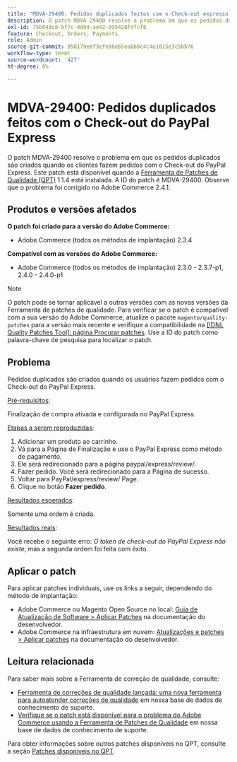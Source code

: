 ```yaml
---
title: "MDVA-29400: Pedidos duplicados feitos com o Check-out expresso do PayPal"
description: O patch MDVA-29400 resolve o problema em que os pedidos duplicados são criados quando os clientes fazem pedidos com o Check-out do PayPal Express. Este patch está disponível quando a [Ferramenta de correções de qualidade (QPT)](/help/announcements/adobe-commerce-announcements/magento-quality-patches-released-new-tool-to-self-serve-quality-patches.md) 1.1.4 está instalada. A ID do patch é MDVA-29400. Observe que o problema foi corrigido no Adobe Commerce 2.4.1.
exl-id: 75b943c8-5f7c-4d94-ae92-935428fdfcf8
feature: Checkout, Orders, Payments
role: Admin
source-git-commit: 958179e0f3efe08e65ea8b0c4c4e1015e3c5bb76
workflow-type: tm+mt
source-wordcount: '427'
ht-degree: 0%

---
```


# MDVA-29400: Pedidos duplicados feitos com o Check-out do PayPal Express

O patch MDVA-29400 resolve o problema em que os pedidos duplicados são criados quando os clientes fazem pedidos com o Check-out do PayPal Express. Este patch está disponível quando a [Ferramenta de Patches de Qualidade (QPT)](/help/announcements/adobe-commerce-announcements/magento-quality-patches-released-new-tool-to-self-serve-quality-patches.md) 1.1.4 está instalada. A ID do patch é MDVA-29400. Observe que o problema foi corrigido no Adobe Commerce 2.4.1.

## Produtos e versões afetados

**O patch foi criado para a versão do Adobe Commerce:**

* Adobe Commerce (todos os métodos de implantação) 2.3.4

**Compatível com as versões do Adobe Commerce:**

* Adobe Commerce (todos os métodos de implantação) 2.3.0 - 2.3.7-p1, 2.4.0 - 2.4.0-p1

>[!NOTE]
>
>O patch pode se tornar aplicável a outras versões com as novas versões da Ferramenta de patches de qualidade. Para verificar se o patch é compatível com a sua versão do Adobe Commerce, atualize o pacote `magento/quality-patches` para a versão mais recente e verifique a compatibilidade na [[!DNL Quality Patches Tool]: página Procurar patches](https://devdocs.magento.com/quality-patches/tool.html#patch-grid). Use a ID do patch como palavra-chave de pesquisa para localizar o patch.

## Problema

Pedidos duplicados são criados quando os usuários fazem pedidos com o Check-out do PayPal Express.

<u>Pré-requisitos</u>:

Finalização de compra ativada e configurada no PayPal Express.

<u>Etapas a serem reproduzidas</u>:

1. Adicionar um produto ao carrinho.
1. Vá para a Página de Finalização e use o PayPal Express como método de pagamento.
1. Ele será redirecionado para a página paypal/express/review/.
1. Fazer pedido. Você será redirecionado para a Página de sucesso.
1. Voltar para PayPal/express/review/ Page.
1. Clique no botão **Fazer pedido**.

<u>Resultados esperados</u>:

Somente uma ordem é criada.

<u>Resultados reais</u>:

Você recebe o seguinte erro: *O token de check-out do PayPal Express não existe*, mas a segunda ordem foi feita com êxito.

## Aplicar o patch

Para aplicar patches individuais, use os links a seguir, dependendo do método de implantação:

* Adobe Commerce ou Magento Open Source no local: [Guia de Atualização de Software > Aplicar Patches](https://devdocs.magento.com/guides/v2.4/comp-mgr/patching/mqp.html) na documentação do desenvolvedor.
* Adobe Commerce na infraestrutura em nuvem: [Atualizações e patches > Aplicar patches](https://devdocs.magento.com/cloud/project/project-patch.html) na documentação do desenvolvedor.

## Leitura relacionada

Para saber mais sobre a Ferramenta de correção de qualidade, consulte:

* [Ferramenta de correções de qualidade lançada: uma nova ferramenta para autoatender correções de qualidade](/help/announcements/adobe-commerce-announcements/magento-quality-patches-released-new-tool-to-self-serve-quality-patches.md) em nossa base de dados de conhecimento de suporte.
* [Verifique se o patch está disponível para o problema do Adobe Commerce usando a Ferramenta de Patches de Qualidade](/help/support-tools/patches-available-in-qpt-tool/check-patch-for-magento-issue-with-magento-quality-patches.md) em nossa base de dados de conhecimento de suporte.

Para obter informações sobre outros patches disponíveis no QPT, consulte a seção [Patches disponíveis no QPT](https://support.magento.com/hc/en-us/sections/360010506631-Patches-available-in-MQP-tool-).
